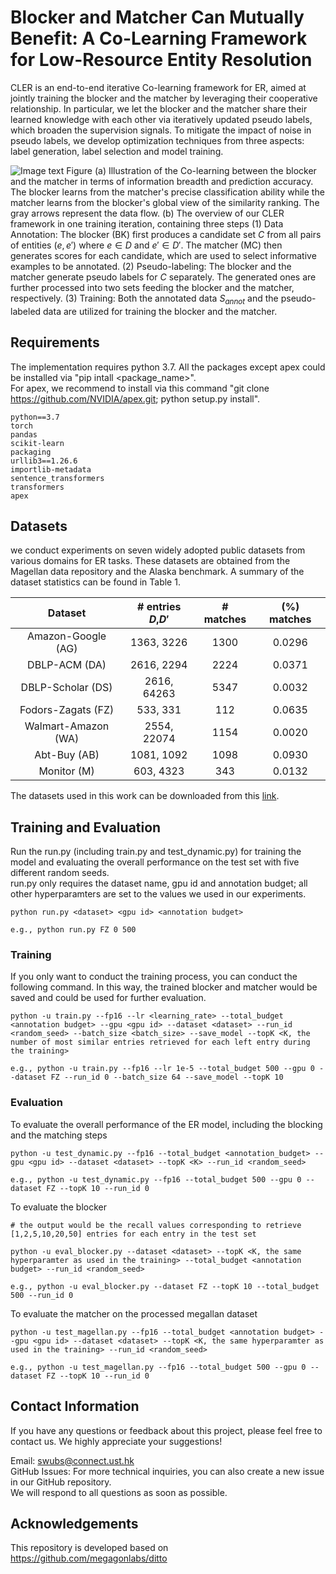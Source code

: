 # Blocker and Matcher Can Mutually Benefit: A Co-Learning Framework for Low-Resource Entity Resolution

CLER is an end-to-end iterative Co-learning framework for ER,
aimed at jointly training the blocker and the matcher by leveraging
their cooperative relationship. In particular, we let the blocker and
the matcher share their learned knowledge with each other via
iteratively updated pseudo labels, which broaden the supervision
signals. To mitigate the impact of noise in pseudo labels, we develop
optimization techniques from three aspects: label generation, label
selection and model training.

![Image text](https://github.com/wusw14/CLER/blob/master/figs/CLER.png)
Figure (a) Illustration of the Co-learning between the blocker and the matcher in terms of information breadth and prediction accuracy. The blocker learns from the matcher's precise classification ability while the matcher learns from the blocker's global view of the similarity ranking. The gray arrows represent the data flow.
(b) The overview of our CLER framework in one training iteration, containing three steps (1) Data Annotation: The blocker (BK) first produces a candidate set $C$ from all pairs of entities $(e, e')$ where $e\in D$ and $e' \in D'$. The matcher (MC) then generates scores for each candidate, which are used to select informative examples to be annotated.
(2) Pseudo-labeling: The blocker and the matcher generate pseudo labels for $C$ separately. The generated ones are further processed into two sets feeding the blocker and the matcher, respectively.
(3) Training: Both the annotated data $S_{annot}$ and the pseudo-labeled data are utilized for training the blocker and the matcher.

## Requirements
The implementation requires python 3.7. All the packages except apex could be installed via "pip intall <package_name>".  
For apex, we recommend to install via this command "git clone https://github.com/NVIDIA/apex.git; python setup.py install".
```
python==3.7   
torch   
pandas   
scikit-learn   
packaging   
urllib3==1.26.6   
importlib-metadata   
sentence_transformers 
transformers  
apex
```


## Datasets
we conduct experiments on seven widely adopted public datasets from various domains for ER tasks. 
These datasets are obtained from the Magellan data repository and the Alaska benchmark. 
A summary of the dataset statistics can be found in Table 1.
    
| Dataset  | \# entries $D$,$D'$ | \# matches | (%) matches 
| :----: | :----: | :----: | :----: |
| Amazon-Google (AG) | 1363, 3226 | 1300 | 0.0296 
| DBLP-ACM (DA) | 2616, 2294 | 2224 | 0.0371 
| DBLP-Scholar (DS) | 2616, 64263 | 5347 | 0.0032 
| Fodors-Zagats (FZ) | 533, 331 | 112 | 0.0635 
| Walmart-Amazon (WA) | 2554, 22074 | 1154 | 0.0020
| Abt-Buy (AB) | 1081, 1092 | 1098 | 0.0930 
| Monitor (M) | 603, 4323 | 343 | 0.0132 

The datasets used in this work can be downloaded from this [link](https://drive.google.com/drive/folders/1ZnGLUpYFZSC9Ru8HKFCrTthM--1aBqD-?usp=sharing).  


## Training and Evaluation
Run the run.py (including train.py and test_dynamic.py) for training the model and evaluating the overall performance on the test set with five different random seeds.  
run.py only requires the dataset name, gpu id and annotation budget; all other hyperparamters are set to the values we used in our experiments.
```
python run.py <dataset> <gpu id> <annotation budget>  

e.g., python run.py FZ 0 500
```

### Training
If you only want to conduct the training process, you can conduct the following command. In this way, the trained blocker and matcher would be saved and could be used for further evaluation.
```
python -u train.py --fp16 --lr <learning_rate> --total_budget <annotation budget> --gpu <gpu id> --dataset <dataset> --run_id <random_seed> --batch_size <batch_size> --save_model --topK <K, the number of most similar entries retrieved for each left entry during the training>  

e.g., python -u train.py --fp16 --lr 1e-5 --total_budget 500 --gpu 0 --dataset FZ --run_id 0 --batch_size 64 --save_model --topK 10  
```

### Evaluation
To evaluate the overall performance of the ER model, including the blocking and the matching steps
``` 
python -u test_dynamic.py --fp16 --total_budget <annotation_budget> --gpu <gpu id> --dataset <dataset> --topK <K> --run_id <random_seed>

e.g., python -u test_dynamic.py --fp16 --total_budget 500 --gpu 0 --dataset FZ --topK 10 --run_id 0
```

To evaluate the blocker
```
# the output would be the recall values corresponding to retrieve [1,2,5,10,20,50] entries for each entry in the test set

python -u eval_blocker.py --dataset <dataset> --topK <K, the same hyperparamter as used in the training> --total_budget <annotation budget> --run_id <random_seed>

e.g., python -u eval_blocker.py --dataset FZ --topK 10 --total_budget 500 --run_id 0
```

To evaluate the matcher on the processed megallan dataset
```
python -u test_magellan.py --fp16 --total_budget <annotation budget> --gpu <gpu id> --dataset <dataset> --topK <K, the same hyperparamter as used in the training> --run_id <random_seed>

e.g., python -u test_magellan.py --fp16 --total_budget 500 --gpu 0 --dataset FZ --topK 10 --run_id 0
```

## Contact Information
If you have any questions or feedback about this project, please feel free to contact us. We highly appreciate your suggestions!

Email: swubs@connect.ust.hk  
GitHub Issues: For more technical inquiries, you can also create a new issue in our GitHub repository.  
We will respond to all questions as soon as possible.

## Acknowledgements
This repository is developed based on https://github.com/megagonlabs/ditto 